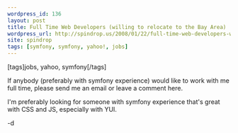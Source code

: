 ```yaml
---
wordpress_id: 136
layout: post
title: Full Time Web Developers (willing to relocate to the Bay Area)
wordpress_url: http://spindrop.us/2008/01/22/full-time-web-developers-willing-to-relocate-to-the-bay-area/
site: spindrop
tags: [symfony, symfony, yahoo!, jobs]
---
```

[tags]jobs, yahoo, symfony[/tags]

If anybody (preferably with symfony experience) would like to work with me full time, please send me an email or leave a comment here.

I'm preferably looking for someone with symfony experience that's great with CSS and JS, especially with YUI.

-d
